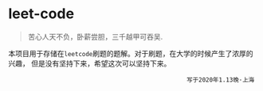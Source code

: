 # leet-code
> 苦心人天不负，卧薪尝胆，三千越甲可吞吴.

本项目用于存储在`leetcode`刷题的题解。对于刷题，在大学的时候产生了浓厚的兴趣，
但是没有坚持下来，希望这次可以坚持下来。
                
                
               
                                                      写于2020年1.13晚·上海
